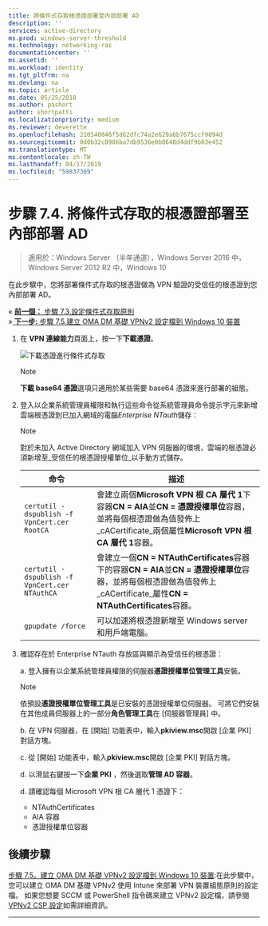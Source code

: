 ```yaml
---
title: 將條件式存取根憑證部署至內部部署 AD
description: ''
services: active-directory
ms.prod: windows-server-threshold
ms.technology: networking-ras
documentationcenter: ''
ms.assetid: ''
ms.workload: identity
ms.tgt_pltfrm: na
ms.devlang: na
ms.topic: article
ms.date: 05/25/2018
ms.author: pashort
author: shortpatti
ms.localizationpriority: medium
ms.reviewer: deverette
ms.openlocfilehash: 210540846f5d62dfc74a2e629a6b7675ccf9894d
ms.sourcegitcommit: 0d0b32c8986ba7db9536e0b8648d4ddf9b03e452
ms.translationtype: MT
ms.contentlocale: zh-TW
ms.lasthandoff: 04/17/2019
ms.locfileid: "59837369"
---
```

# <a name="step-74-deploy-conditional-access-root-certificates-to-on-premises-ad"></a>步驟 7.4. 將條件式存取的根憑證部署至內部部署 AD

>適用於：Windows Server （半年通道），Windows Server 2016 中，Windows Server 2012 R2 中，Windows 10

在此步驟中，您將部署條件式存取的根憑證做為 VPN 驗證的受信任的根憑證到您內部部署 AD。

&#171;  [**前一個：** 步驟 7.3.設定條件式存取原則](vpn-config-conditional-access-policy.md)<br>
&#187;[ **下一步:** 步驟 7.5.建立 OMA DM 基礎 VPNv2 設定檔到 Windows 10 裝置](vpn-create-oma-dm-based-vpnv2-profiles.md)

1. 在  **VPN 連線能力**頁面上，按一下**下載憑證**。 
   
    ![下載憑證進行條件式存取](../../media/Always-On-Vpn/06.png)

    >[!NOTE]
    >**下載 base64 憑證**選項只適用於某些需要 base64 憑證來進行部署的組態。 

2. 登入以企業系統管理員權限和執行這些命令從系統管理員命令提示字元來新增雲端根憑證到已加入網域的電腦*Enterprise NTauth*儲存：

    >[!NOTE]
    >對於未加入 Active Directory 網域加入 VPN 伺服器的環境，雲端的根憑證必須新增至_受信任的根憑證授權單位_以手動方式儲存。

    |命令  |描述  |  
    |---------|-------------| 
    |`certutil -dspublish -f VpnCert.cer RootCA`     |會建立兩個**Microsoft VPN 根 CA 層代 1**下容器**CN = AIA**並**CN = 憑證授權單位**容器，並將每個根憑證做為值發佈上_cACertificate_兩個屬性**Microsoft VPN 根 CA 層代 1**容器。|  
    |`certutil -dspublish -f VpnCert.cer NTAuthCA`   |會建立一個**CN = NTAuthCertificates**容器下的容器**CN = AIA**並**CN = 憑證授權單位**容器，並將每個根憑證做為值發佈上_cACertificate_屬性**CN = NTAuthCertificates**容器。 |  
    |`gpupdate /force`     |可以加速將根憑證新增至 Windows server 和用戶端電腦。  |

3.  確認存在於 Enterprise NTauth 存放區與顯示為受信任的根憑證：

    a.  登入擁有以企業系統管理員權限的伺服器**憑證授權單位管理工具**安裝。

    >[!NOTE]
    >依預設**憑證授權單位管理工具**是已安裝的憑證授權單位伺服器。 可將它們安裝在其他成員伺服器上的一部分**角色管理工具**在 [伺服器管理員] 中。

    b.  在 VPN 伺服器，在 [開始] 功能表中，輸入**pkiview.msc**開啟 [企業 PKI] 對話方塊。

    c.   從 [開始] 功能表中，輸入**pkiview.msc**開啟 [企業 PKI] 對話方塊。

    d.  以滑鼠右鍵按一下**企業 PKI** ，然後選取**管理 AD 容器**。

    d.  請確認每個 Microsoft VPN 根 CA 層代 1 憑證下：<ul><li>NTAuthCertificates</li><li>AIA 容器</li><li>憑證授權單位容器</li></ul>

    
## <a name="next-step"></a>後續步驟
[步驟 7.5。建立 OMA DM 基礎 VPNv2 設定檔到 Windows 10 裝置](vpn-create-oma-dm-based-vpnv2-profiles.md):在此步驟中，您可以建立 OMA DM 基礎 VPNv2 使用 Intune 來部署 VPN 裝置組態原則的設定檔。 如果您想要 SCCM 或 PowerShell 指令碼來建立 VPNv2 設定檔，請參閱[VPNv2 CSP 設定](https://docs.microsoft.com/windows/client-management/mdm/vpnv2-csp)如需詳細資訊。

---
